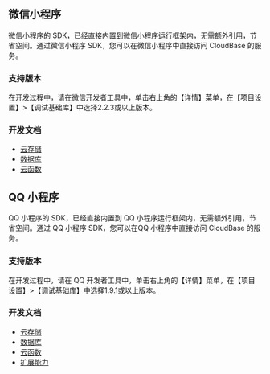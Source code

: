 ## 微信小程序
微信小程序的 SDK，已经直接内置到微信小程序运行框架内，无需额外引用，节省空间。通过微信小程序 SDK，您可以在微信小程序中直接访问 CloudBase 的服务。

### 支持版本
在开发过程中，请在微信开发者工具中，单击右上角的【详情】菜单，在【项目设置】>【调试基础库】中选择2.2.3或以上版本。


### 开发文档

* [云存储](https://developers.weixin.qq.com/miniprogram/dev/wxcloud/guide/storage.html)
* [数据库](https://developers.weixin.qq.com/miniprogram/dev/wxcloud/guide/database.html)
* [云函数](https://developers.weixin.qq.com/miniprogram/dev/wxcloud/guide/functions.html)

## QQ 小程序

QQ 小程序的 SDK，已经直接内置到 QQ 小程序运行框架内，无需额外引用，节省空间。通过 QQ 小程序 SDK，您可以在QQ 小程序中直接访问 CloudBase 的服务。

### 支持版本
在开发过程中，请在 QQ 开发者工具中，单击右上角的【详情】菜单，在【项目设置】>【调试基础库】中选择1.9.1或以上版本。

### 开发文档

* [云存储](https://q.qq.com/wiki/cloud/guide/storage/)
* [数据库](https://q.qq.com/wiki/cloud/guide/database/)
* [云函数](https://q.qq.com/wiki/cloud/guide/functions/)
* [扩展能力](https://q.qq.com/wiki/cloud/guide/extension/)
